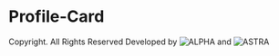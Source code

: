 # Profile-Card
 Copyright. All Rights Reserved
              Developed by ![ALPHA](https://sachinlohar.ml/) and ![ASTRA](https://astrastudios.ml/)
           
